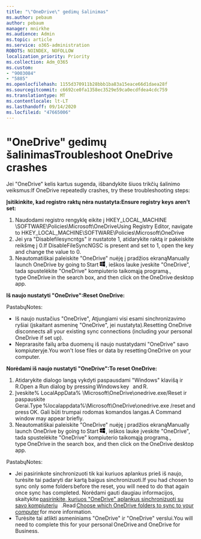 ```yaml
---
title: "\"OneDrive\" gedimų šalinimas"
ms.author: pebaum
author: pebaum
manager: mnirkhe
ms.audience: Admin
ms.topic: article
ms.service: o365-administration
ROBOTS: NOINDEX, NOFOLLOW
localization_priority: Priority
ms.collection: Adm_O365
ms.custom:
- "9003084"
- "5885"
ms.openlocfilehash: 1155d370911b28bbb1ba83a15eace66d1daea28f
ms.sourcegitcommit: c6692ce0fa1358ec3529e59ca0ecdfdea4cdc759
ms.translationtype: MT
ms.contentlocale: lt-LT
ms.lasthandoff: 09/14/2020
ms.locfileid: "47665006"
---
```

# <a name="troubleshoot-onedrive-crashes"></a><span data-ttu-id="eeebf-102">"OneDrive" gedimų šalinimas</span><span class="sxs-lookup"><span data-stu-id="eeebf-102">Troubleshoot OneDrive crashes</span></span>

<span data-ttu-id="eeebf-103">Jei "OneDrive" kelis kartus sugenda, išbandykite šiuos trikčių šalinimo veiksmus:</span><span class="sxs-lookup"><span data-stu-id="eeebf-103">If OneDrive repeatedly crashes, try these troubleshooting steps:</span></span>

<span data-ttu-id="eeebf-104">**Įsitikinkite, kad registro raktų nėra nustatyta:**</span><span class="sxs-lookup"><span data-stu-id="eeebf-104">**Ensure registry keys aren’t set:**</span></span>

1. <span data-ttu-id="eeebf-105">Naudodami registro rengyklę eikite į HKEY_LOCAL_MACHINE \SOFTWARE\Policies\Microsoft\OneDrive</span><span class="sxs-lookup"><span data-stu-id="eeebf-105">Using Registry Editor, navigate to HKEY_LOCAL_MACHINE\SOFTWARE\Policies\Microsoft\OneDrive</span></span>
2. <span data-ttu-id="eeebf-106">Jei yra "Disablefilesyncntgs" ir nustatote 1, atidarykite raktą ir pakeiskite reikšmę į 0.</span><span class="sxs-lookup"><span data-stu-id="eeebf-106">If DisableFileSyncNGSC is present and set to 1, open the key and change the value to 0.</span></span>
3. <span data-ttu-id="eeebf-107">Neautomatiškai paleiskite "OneDrive" nuėję į pradžios ekraną</span><span class="sxs-lookup"><span data-stu-id="eeebf-107">Manually launch OneDrive by going to Start</span></span> ![Paspauskite "Windows" klavišą](data:image/png;base64,iVBORw0KGgoAAAANSUhEUgAAABEAAAAOCAYAAADJ7fe0AAAAAXNSR0IArs4c6QAAAARnQU1BAACxjwv8YQUAAAAJcEhZcwAADsQAAA7EAZUrDhsAAADxSURBVDhPY/wPBAx4wR+Gd6/fM7x9/ZTh9ZuXDGdPnWE4tH0rw/UHDxlaVp9kCDCSYWABKfv35wfD+/cfGV4+fcLw5uVjhlOXzzFsX/qWYebmZAZPWWOGO2DD8ACQS9Y3e4Bcg4Y9/t94fPa/CoY4Aq8/+xik/T8TkEMxGDyGgANWwSqeobvbGSyAADIM3BwCDKXd3QyfoCLoQEGAA0xTxSWjsYMJwLHjkruU4UXSJ4YnT54x3Dh/luHmjfMMmw9wMjCDlRAGBDPgjy8fGT5//8rw9P4Thge3zzNcvXmDYevmfQzXb1xlmH/0ATADyjAAAKdWkD3ZSwNeAAAAAElFTkSuQmCC)<span data-ttu-id="eeebf-109">, ieškos lauke įveskite "OneDrive", tada spustelėkite "OneDrive" kompiuterio taikomąją programą.</span><span class="sxs-lookup"><span data-stu-id="eeebf-109">, type OneDrive in the search box, and then click on the OneDrive desktop app.</span></span>

<span data-ttu-id="eeebf-110">**Iš naujo nustatyti "OneDrive":**</span><span class="sxs-lookup"><span data-stu-id="eeebf-110">**Reset OneDrive:**</span></span>

<span data-ttu-id="eeebf-111">Pastabų</span><span class="sxs-lookup"><span data-stu-id="eeebf-111">Notes:</span></span>

- <span data-ttu-id="eeebf-112">Iš naujo nustačius "OneDrive", Atjungiami visi esami sinchronizavimo ryšiai (įskaitant asmeninę "OneDrive", jei nustatyta).</span><span class="sxs-lookup"><span data-stu-id="eeebf-112">Resetting OneDrive disconnects all your existing sync connections (including your personal OneDrive if set up).</span></span>
- <span data-ttu-id="eeebf-113">Neprarasite failų arba duomenų iš naujo nustatydami "OneDrive" savo kompiuteryje.</span><span class="sxs-lookup"><span data-stu-id="eeebf-113">You won't lose files or data by resetting OneDrive on your computer.</span></span>

<span data-ttu-id="eeebf-114">**Norėdami iš naujo nustatyti "OneDrive":**</span><span class="sxs-lookup"><span data-stu-id="eeebf-114">**To reset OneDrive:**</span></span>

1. <span data-ttu-id="eeebf-115">Atidarykite dialogo langą vykdyti paspausdami "Windows" klavišą ir R.</span><span class="sxs-lookup"><span data-stu-id="eeebf-115">Open a Run dialog by pressing Windows key    and R.</span></span>
2. <span data-ttu-id="eeebf-116">Įveskite% LocalAppData% \Microsoft\OneDrive\onedrive.exe/Reset ir paspauskite Gerai.</span><span class="sxs-lookup"><span data-stu-id="eeebf-116">Type %localappdata%\Microsoft\OneDrive\onedrive.exe /reset and press OK.</span></span> <span data-ttu-id="eeebf-117">Gali būti trumpai rodomas komandos langas.</span><span class="sxs-lookup"><span data-stu-id="eeebf-117">A Command window may appear briefly.</span></span>
3. <span data-ttu-id="eeebf-118">Neautomatiškai paleiskite "OneDrive" nuėję į pradžios ekraną</span><span class="sxs-lookup"><span data-stu-id="eeebf-118">Manually launch OneDrive by going to Start</span></span> ![Paspauskite "Windows" klavišą](data:image/png;base64,iVBORw0KGgoAAAANSUhEUgAAABEAAAAOCAYAAADJ7fe0AAAAAXNSR0IArs4c6QAAAARnQU1BAACxjwv8YQUAAAAJcEhZcwAADsQAAA7EAZUrDhsAAADxSURBVDhPY/wPBAx4wR+Gd6/fM7x9/ZTh9ZuXDGdPnWE4tH0rw/UHDxlaVp9kCDCSYWABKfv35wfD+/cfGV4+fcLw5uVjhlOXzzFsX/qWYebmZAZPWWOGO2DD8ACQS9Y3e4Bcg4Y9/t94fPa/CoY4Aq8/+xik/T8TkEMxGDyGgANWwSqeobvbGSyAADIM3BwCDKXd3QyfoCLoQEGAA0xTxSWjsYMJwLHjkruU4UXSJ4YnT54x3Dh/luHmjfMMmw9wMjCDlRAGBDPgjy8fGT5//8rw9P4Thge3zzNcvXmDYevmfQzXb1xlmH/0ATADyjAAAKdWkD3ZSwNeAAAAAElFTkSuQmCC)<span data-ttu-id="eeebf-120">, ieškos lauke įveskite "OneDrive", tada spustelėkite "OneDrive" kompiuterio taikomąją programą.</span><span class="sxs-lookup"><span data-stu-id="eeebf-120">, type OneDrive in the search box, and then click on the OneDrive desktop app.</span></span>

<span data-ttu-id="eeebf-121">Pastabų</span><span class="sxs-lookup"><span data-stu-id="eeebf-121">Notes:</span></span>

- <span data-ttu-id="eeebf-122">Jei pasirinkote sinchronizuoti tik kai kuriuos aplankus prieš iš naujo, turėsite tai padaryti dar kartą baigus sinchronizuoti.</span><span class="sxs-lookup"><span data-stu-id="eeebf-122">If you had chosen to sync only some folders before the reset, you will need to do that again once sync has completed.</span></span> <span data-ttu-id="eeebf-123">Norėdami gauti daugiau informacijos, skaitykite [pasirinkite, kuriuos "OneDrive" aplankus sinchronizuoti su savo kompiuteriu](https://support.office.com/article/98b8b011-8b94-419b-aa95-a14ff2415e85)   .</span><span class="sxs-lookup"><span data-stu-id="eeebf-123">Read [Choose which OneDrive folders to sync to your computer](https://support.office.com/article/98b8b011-8b94-419b-aa95-a14ff2415e85) for more information.</span></span>
- <span data-ttu-id="eeebf-124">Turėsite tai atlikti asmeniniams "OneDrive" ir "OneDrive" verslui.</span><span class="sxs-lookup"><span data-stu-id="eeebf-124">You will need to complete this for your personal OneDrive and OneDrive for Business.</span></span>
